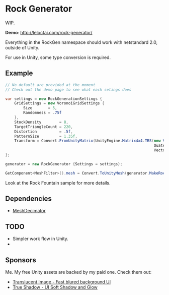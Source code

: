 # Rock Generator
WIP.

**Demo**: http://leloctai.com/rock-generator/

Everything in the RockGen namespace should work with netstandard 2.0, outside of Unity.

For use in Unity, some type conversion is required.
 
## Example

```c#
// No default are provided at the moment
// Check out the demo page to see what each setings does

var settings = new RockGenerationSettings {
    GridSettings = new VoronoiGridSettings {
        Size       = 5,
        Randomness = .75f
    },
    StockDensity        = 8,
    TargetTriangleCount = 220,
    Distortion          = .5f,
    PatternSize         = 1.35f,
    Transform = Convert.FromUnityMatrix(UnityEngine.Matrix4x4.TRS(new Vector3(2, 2, 2),
                                                                  Quaternion.identity,
                                                                  Vector3.one))
};

generator = new RockGenerator {Settings = settings};

GetComponent<MeshFilter>().mesh = Convert.ToUnityMesh(generator.MakeRock());
```

Look at the Rock Fountain sample for more details.

## Dependencies

- [MeshDecimator](https://github.com/Whinarn/MeshDecimator)

## TODO

 - Simpler work flow in Unity.
 - 

## Sponsors

Me. My free Unity assets are backed by my paid one. Check them out:

 - [Translucent Image - Fast blured background UI](https://leloctai.com/asset/translucentimage/)
 - [True Shadow - UI Soft Shadow and Glow](https://assetstore.unity.com/packages/slug/176322?aid=1011l4nGC)
